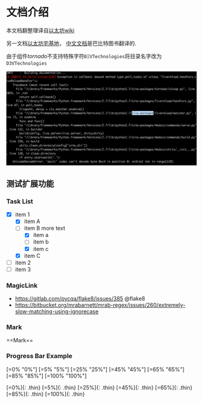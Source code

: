 # 文档介绍

本文档翻整理译自[以太坊wiki](https://github.com/ethereum/wiki/wiki)

另一文档[以太坊宅基地](http://ethereum-homestead.readthedocs.io/en/latest/)，
[中文文档](http://book.8btc.com/books/6/ethereum/_book/)是巴比特图书翻译的.

由于组件*tornado*不支持特殊字符`ÐΞVTechnologies`将目录名字改为`D3VTechnologies`

![error](assets/images/watch-error.png)


## 测试扩展功能


### Task List

- [X] item 1
  - [X] item A
  - [ ] item B
    more text
    + [x] item a
    + [ ] item b
    + [x] item c
  - [X] item C
- [ ] item 2
- [ ] item 3

### MagicLink

- https://gitlab.com/pycqa/flake8/issues/385 @flake8
- https://bitbucket.org/mrabarnett/mrab-regex/issues/260/extremely-slow-matching-using-ignorecase

### Mark

==Mark==

### Progress Bar Example

[=0% "0%"]
[=5% "5%"]
[=25% "25%"]
[=45% "45%"]
[=65% "65%"]
[=85% "85%"]
[=100% "100%"]

[=0%]{: .thin}
[=5%]{: .thin}
[=25%]{: .thin}
[=45%]{: .thin}
[=65%]{: .thin}
[=85%]{: .thin}
[=100%]{: .thin}
